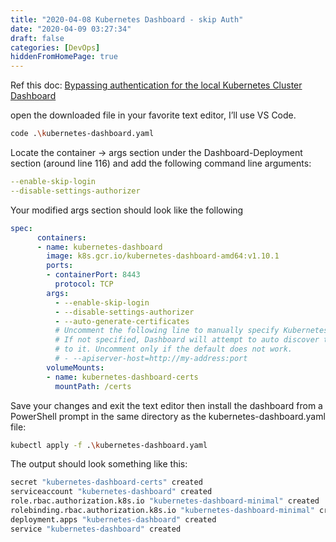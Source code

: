 ```yaml
---
title: "2020-04-08 Kubernetes Dashboard - skip Auth"
date: "2020-04-09 03:27:34"
draft: false
categories: [DevOps]
hiddenFromHomePage: true
---
```

Ref this doc: [Bypassing authentication for the local Kubernetes Cluster Dashboard]([https://devblogs.microsoft.com/premier-developer/bypassing-authentication-for-the-local-kubernetes-cluster-dashboard/](https://devblogs.microsoft.com/premier-developer/bypassing-authentication-for-the-local-kubernetes-cluster-dashboard/)
)

open the downloaded file in your favorite text editor, I’ll use VS Code.
```bash 
code .\kubernetes-dashboard.yaml
```
Locate the container -> args section under the Dashboard-Deployment section (around line 116) and add the following command line arguments:
```yaml
--enable-skip-login
--disable-settings-authorizer
```
Your modified args section should look like the following
```yaml
spec:
      containers:
      - name: kubernetes-dashboard
        image: k8s.gcr.io/kubernetes-dashboard-amd64:v1.10.1
        ports:
        - containerPort: 8443
          protocol: TCP
        args:
          - --enable-skip-login
          - --disable-settings-authorizer        
          - --auto-generate-certificates
          # Uncomment the following line to manually specify Kubernetes API server Host
          # If not specified, Dashboard will attempt to auto discover the API server and connect
          # to it. Uncomment only if the default does not work.
          # - --apiserver-host=http://my-address:port
        volumeMounts:
        - name: kubernetes-dashboard-certs
          mountPath: /certs
``` 
Save your changes and exit the text editor then install the dashboard from a PowerShell prompt in the same directory as the kubernetes-dashboard.yaml file:

```bash 
kubectl apply -f .\kubernetes-dashboard.yaml 
``` 
The output should look something like this:
```bash 
secret "kubernetes-dashboard-certs" created
serviceaccount "kubernetes-dashboard" created
role.rbac.authorization.k8s.io "kubernetes-dashboard-minimal" created
rolebinding.rbac.authorization.k8s.io "kubernetes-dashboard-minimal" created
deployment.apps "kubernetes-dashboard" created
service "kubernetes-dashboard" created
``` 

